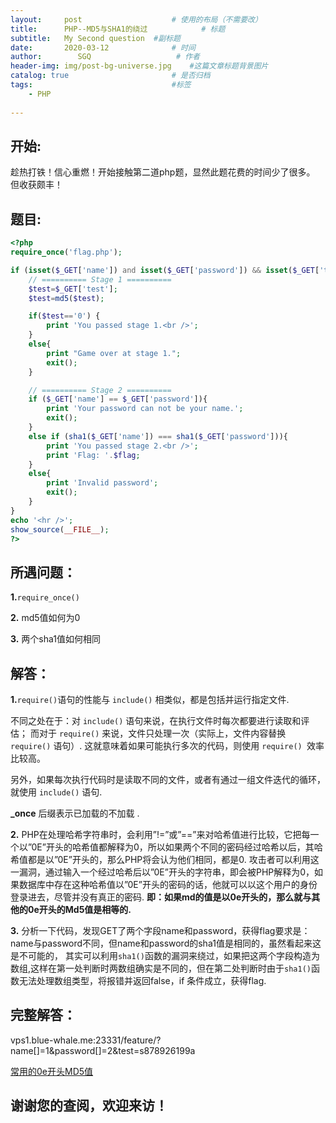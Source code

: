 ```yaml
---
layout:     post                    # 使用的布局（不需要改）
title:      PHP--MD5与SHA1的绕过            # 标题 
subtitle:   My Second question  #副标题
date:       2020-03-12              # 时间
author:        SGQ                   # 作者
header-img: img/post-bg-universe.jpg    #这篇文章标题背景图片
catalog: true                       # 是否归档
tags:                               #标签
    - PHP  
    
---
```


## 开始:

趁热打铁！信心重燃！开始接触第二道php题，显然此题花费的时间少了很多。
但收获颇丰！

## 题目:

```php
<?php
require_once('flag.php');

if (isset($_GET['name']) and isset($_GET['password']) && isset($_GET['test'])){
    // ========== Stage 1 ========== 
    $test=$_GET['test']; 
    $test=md5($test); 

    if($test=='0') { 
        print 'You passed stage 1.<br />';
    }
    else{
        print "Game over at stage 1."; 
        exit();
    }

    // ========== Stage 2 ========== 
    if ($_GET['name'] == $_GET['password']){
        print 'Your password can not be your name.';
        exit();
    }
    else if (sha1($_GET['name']) === sha1($_GET['password'])){
        print 'You passed stage 2.<br />';
        print 'Flag: '.$flag;
    }
    else{
        print 'Invalid password';
        exit();
    }
}
echo '<hr />';
show_source(__FILE__);
?> 

```

## 所遇问题：

**1.**`require_once()`

**2.** md5值如何为0

**3.** 两个sha1值如何相同


## 解答：
**1.**`require()`语句的性能与 `include()` 相类似，都是包括并运行指定文件.

不同之处在于：对 `include()` 语句来说，在执行文件时每次都要进行读取和评估；
而对于 `require()` 来说，文件只处理一次（实际上，文件内容替换 `require()` 语句）.
这就意味着如果可能执行多次的代码，则使用 `require() `效率比较高。

另外，如果每次执行代码时是读取不同的文件，或者有通过一组文件迭代的循环，就使用 `include()` 语句.

**_once** 后缀表示已加载的不加载 .

**2.** PHP在处理哈希字符串时，会利用”!=”或”==”来对哈希值进行比较，它把每一个以”0E”开头的哈希值都解释为0，所以如果两个不同的密码经过哈希以后，其哈希值都是以”0E”开头的，那么PHP将会认为他们相同，都是0.
攻击者可以利用这一漏洞，通过输入一个经过哈希后以”0E”开头的字符串，即会被PHP解释为0，如果数据库中存在这种哈希值以”0E”开头的密码的话，他就可以以这个用户的身份登录进去，尽管并没有真正的密码.
**即：如果md的值是以0e开头的，那么就与其他的0e开头的Md5值是相等的.**


**3.** 分析一下代码，发现GET了两个字段name和password，获得flag要求是：name与password不同，但name和password的sha1值是相同的，虽然看起来这是不可能的，
其实可以利用`sha1()`函数的漏洞来绕过，如果把这两个字段构造为数组,这样在第一处判断时两数组确实是不同的，但在第二处判断时由于`sha1()`函数无法处理数组类型，将报错并返回false，if 条件成立，获得flag.



## 完整解答：
vps1.blue-whale.me:23331/feature/?name[]=1&password[]=2&test=s878926199a

[常用的0e开头MD5值](https://blog.csdn.net/fengzhantian/article/details/80490629)

## 谢谢您的查阅，欢迎来访！


